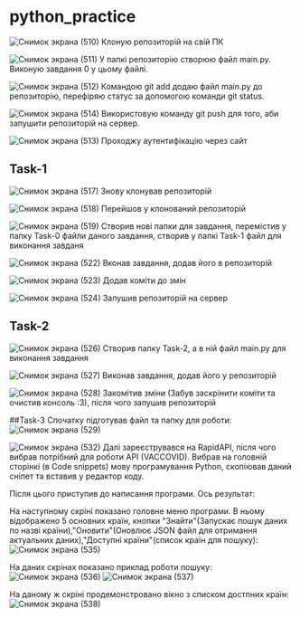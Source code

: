 # python_practice
![Снимок экрана (510)](https://github.com/alexvoron15/python_practice/blob/cb71a84fd8bfab3e670eefb01c70deb83b056291/Screenshots/%D0%A1%D0%BD%D0%B8%D0%BC%D0%BE%D0%BA%20%D1%8D%D0%BA%D1%80%D0%B0%D0%BD%D0%B0%20(510).png)
Клоную репозиторій на свій ПК

![Снимок экрана (511)](https://github.com/alexvoron15/python_practice/blob/cb71a84fd8bfab3e670eefb01c70deb83b056291/Screenshots/%D0%A1%D0%BD%D0%B8%D0%BC%D0%BE%D0%BA%20%D1%8D%D0%BA%D1%80%D0%B0%D0%BD%D0%B0%20(511).png)
У папкі репозиторію створюю файл main.py. Виконую завдання 0 у цьому файлі.

![Снимок экрана (512)](https://github.com/alexvoron15/python_practice/blob/cb71a84fd8bfab3e670eefb01c70deb83b056291/Screenshots/%D0%A1%D0%BD%D0%B8%D0%BC%D0%BE%D0%BA%20%D1%8D%D0%BA%D1%80%D0%B0%D0%BD%D0%B0%20(512).png)
Командою git add додаю файл main.py до репозиторію, перефіряю статус за допомогою команди git status.

![Снимок экрана (514)](https://github.com/alexvoron15/python_practice/blob/cb71a84fd8bfab3e670eefb01c70deb83b056291/Screenshots/%D0%A1%D0%BD%D0%B8%D0%BC%D0%BE%D0%BA%20%D1%8D%D0%BA%D1%80%D0%B0%D0%BD%D0%B0%20(514).png)
Використовую команду git push для того, аби запушити репозиторій на сервер.

![Снимок экрана (513)](https://github.com/alexvoron15/python_practice/blob/cb71a84fd8bfab3e670eefb01c70deb83b056291/Screenshots/%D0%A1%D0%BD%D0%B8%D0%BC%D0%BE%D0%BA%20%D1%8D%D0%BA%D1%80%D0%B0%D0%BD%D0%B0%20(513).png)
Проходжу аутентифікацію через сайт

## Task-1
![Снимок экрана (517)](https://github.com/alexvoron15/python_practice/blob/783ffab3678b4c2f35f481d355ebcd9ccfbba738/Screenshots/%D0%A1%D0%BD%D0%B8%D0%BC%D0%BE%D0%BA%20%D1%8D%D0%BA%D1%80%D0%B0%D0%BD%D0%B0%20(517).png)
Знову клонував репозиторій

![Снимок экрана (518)](https://github.com/alexvoron15/python_practice/blob/783ffab3678b4c2f35f481d355ebcd9ccfbba738/Screenshots/%D0%A1%D0%BD%D0%B8%D0%BC%D0%BE%D0%BA%20%D1%8D%D0%BA%D1%80%D0%B0%D0%BD%D0%B0%20(518).png)
Перейшов у клонований репозиторій

![Снимок экрана (519)](https://github.com/alexvoron15/python_practice/blob/783ffab3678b4c2f35f481d355ebcd9ccfbba738/Screenshots/%D0%A1%D0%BD%D0%B8%D0%BC%D0%BE%D0%BA%20%D1%8D%D0%BA%D1%80%D0%B0%D0%BD%D0%B0%20(519).png)
Створив нові папки для завдання, перемістив у папку Task-0  файли даного завдання, створив у папкі Task-1 файл для виконання завданя

![Снимок экрана (522)](https://github.com/alexvoron15/python_practice/blob/783ffab3678b4c2f35f481d355ebcd9ccfbba738/Screenshots/%D0%A1%D0%BD%D0%B8%D0%BC%D0%BE%D0%BA%20%D1%8D%D0%BA%D1%80%D0%B0%D0%BD%D0%B0%20(522).png)
Вконав завдання, додав його в репозиторій

![Снимок экрана (523)](https://github.com/alexvoron15/python_practice/blob/783ffab3678b4c2f35f481d355ebcd9ccfbba738/Screenshots/%D0%A1%D0%BD%D0%B8%D0%BC%D0%BE%D0%BA%20%D1%8D%D0%BA%D1%80%D0%B0%D0%BD%D0%B0%20(523).png)
Додав коміти до змін

![Снимок экрана (524)](https://github.com/alexvoron15/python_practice/blob/783ffab3678b4c2f35f481d355ebcd9ccfbba738/Screenshots/%D0%A1%D0%BD%D0%B8%D0%BC%D0%BE%D0%BA%20%D1%8D%D0%BA%D1%80%D0%B0%D0%BD%D0%B0%20(524).png)
Запушив репозиторій на сервер

## Task-2
![Снимок экрана (526)](https://github.com/alexvoron15/python_practice/blob/d4749e418fd359953dc268f01fef84880aaff65a/Screenshots/%D0%A1%D0%BD%D0%B8%D0%BC%D0%BE%D0%BA%20%D1%8D%D0%BA%D1%80%D0%B0%D0%BD%D0%B0%20(526).png)
Створив папку Task-2, а в ній файл main.py для виконання завдання

![Снимок экрана (527)](https://github.com/alexvoron15/python_practice/blob/d4749e418fd359953dc268f01fef84880aaff65a/Screenshots/%D0%A1%D0%BD%D0%B8%D0%BC%D0%BE%D0%BA%20%D1%8D%D0%BA%D1%80%D0%B0%D0%BD%D0%B0%20(527).png)
Виконав завдання, додав його у репозиторій

![Снимок экрана (528)](https://github.com/alexvoron15/python_practice/blob/d4749e418fd359953dc268f01fef84880aaff65a/Screenshots/%D0%A1%D0%BD%D0%B8%D0%BC%D0%BE%D0%BA%20%D1%8D%D0%BA%D1%80%D0%B0%D0%BD%D0%B0%20(528).png)
Закомітив зміни (Забув заскрінити коміти та очистив консоль :3), після чого запушив репозиторій


##Task-3
Спочатку підготував файл та папку для роботи:
![Снимок экрана (529)](https://github.com/alexvoron15/python_practice/blob/85dee281987eb03e8840c1c5f79994519f404390/Screenshots/%D0%A1%D0%BD%D0%B8%D0%BC%D0%BE%D0%BA%20%D1%8D%D0%BA%D1%80%D0%B0%D0%BD%D0%B0%20(529).png)

![Снимок экрана (532)](https://github.com/alexvoron15/python_practice/blob/85dee281987eb03e8840c1c5f79994519f404390/Screenshots/%D0%A1%D0%BD%D0%B8%D0%BC%D0%BE%D0%BA%20%D1%8D%D0%BA%D1%80%D0%B0%D0%BD%D0%B0%20(532).png)
Далі зареєструвався на RapidAPI, після чого вибрав потрібний для роботи API (VACCOVID). Вибрав на головній сторінкі (в Code snippets) мову програмування Python, скопіював даний сніпет та вставив у редактор коду.

Після цього приступив до написання програми. Ось результат:

На наступному скріні показано головне меню програми. В ньому відображено 5 основних країн, кнопки "Знайти"(Запускає пошук даних по назві країни),"Оновити"(Оновлює JSON файл для отримання актуальних даних),"Доступні країни"(список країн для пошуку):
![Снимок экрана (535)](https://github.com/alexvoron15/python_practice/blob/85dee281987eb03e8840c1c5f79994519f404390/Screenshots/%D0%A1%D0%BD%D0%B8%D0%BC%D0%BE%D0%BA%20%D1%8D%D0%BA%D1%80%D0%B0%D0%BD%D0%B0%20(535).png)

На даних скрінах показано приклад роботи пошуку:
![Снимок экрана (536)](https://github.com/alexvoron15/python_practice/blob/85dee281987eb03e8840c1c5f79994519f404390/Screenshots/%D0%A1%D0%BD%D0%B8%D0%BC%D0%BE%D0%BA%20%D1%8D%D0%BA%D1%80%D0%B0%D0%BD%D0%B0%20(536).png)
![Снимок экрана (537)](https://github.com/alexvoron15/python_practice/blob/85dee281987eb03e8840c1c5f79994519f404390/Screenshots/%D0%A1%D0%BD%D0%B8%D0%BC%D0%BE%D0%BA%20%D1%8D%D0%BA%D1%80%D0%B0%D0%BD%D0%B0%20(537).png)

На даному ж скріні продемонстровано вікно з списком достпних країн:
![Снимок экрана (538)](https://github.com/alexvoron15/python_practice/blob/85dee281987eb03e8840c1c5f79994519f404390/Screenshots/%D0%A1%D0%BD%D0%B8%D0%BC%D0%BE%D0%BA%20%D1%8D%D0%BA%D1%80%D0%B0%D0%BD%D0%B0%20(538).png)



